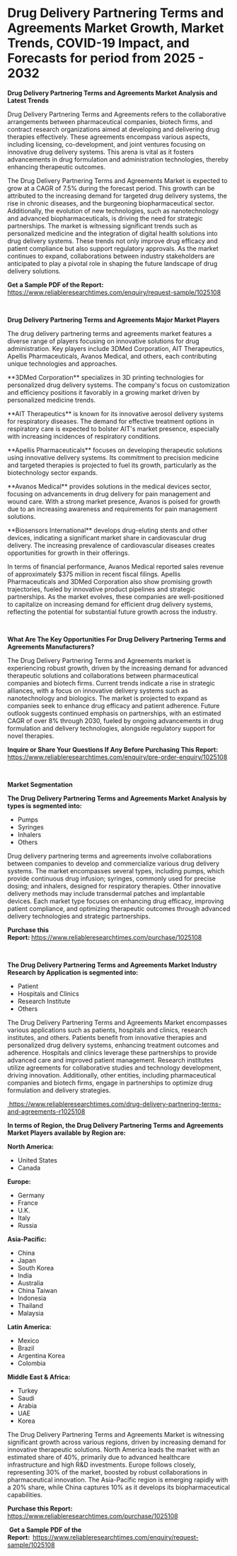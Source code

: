 <p><h1>Drug Delivery Partnering Terms and Agreements Market Growth, Market Trends, COVID-19 Impact, and Forecasts for period from 2025 - 2032</h1></p><p><strong>Drug Delivery Partnering Terms and Agreements Market Analysis and Latest Trends</strong></p>
<p><p>Drug Delivery Partnering Terms and Agreements refers to the collaborative arrangements between pharmaceutical companies, biotech firms, and contract research organizations aimed at developing and delivering drug therapies effectively. These agreements encompass various aspects, including licensing, co-development, and joint ventures focusing on innovative drug delivery systems. This arena is vital as it fosters advancements in drug formulation and administration technologies, thereby enhancing therapeutic outcomes.</p><p>The Drug Delivery Partnering Terms and Agreements Market is expected to grow at a CAGR of 7.5% during the forecast period. This growth can be attributed to the increasing demand for targeted drug delivery systems, the rise in chronic diseases, and the burgeoning biopharmaceutical sector. Additionally, the evolution of new technologies, such as nanotechnology and advanced biopharmaceuticals, is driving the need for strategic partnerships. The market is witnessing significant trends such as personalized medicine and the integration of digital health solutions into drug delivery systems. These trends not only improve drug efficacy and patient compliance but also support regulatory approvals. As the market continues to expand, collaborations between industry stakeholders are anticipated to play a pivotal role in shaping the future landscape of drug delivery solutions.</p></p>
<p><strong>Get a Sample PDF of the Report:&nbsp;</strong> <a href="https://www.reliableresearchtimes.com/enquiry/request-sample/1025108?utm_campaign=2633&utm_medium=2&utm_source=Github&utm_content=ia&utm_term=18042025&utm_id=drug-delivery-partnering-terms-and-agreements">https://www.reliableresearchtimes.com/enquiry/request-sample/1025108</a></p>
<p>&nbsp;</p>
<p><strong>Drug Delivery Partnering Terms and Agreements Major Market Players</strong></p>
<p><p>The drug delivery partnering terms and agreements market features a diverse range of players focusing on innovative solutions for drug administration. Key players include 3DMed Corporation, AIT Therapeutics, Apellis Pharmaceuticals, Avanos Medical, and others, each contributing unique technologies and approaches.</p><p>**3DMed Corporation** specializes in 3D printing technologies for personalized drug delivery systems. The company's focus on customization and efficiency positions it favorably in a growing market driven by personalized medicine trends.</p><p>**AIT Therapeutics** is known for its innovative aerosol delivery systems for respiratory diseases. The demand for effective treatment options in respiratory care is expected to bolster AIT's market presence, especially with increasing incidences of respiratory conditions.</p><p>**Apellis Pharmaceuticals** focuses on developing therapeutic solutions using innovative delivery systems. Its commitment to precision medicine and targeted therapies is projected to fuel its growth, particularly as the biotechnology sector expands.</p><p>**Avanos Medical** provides solutions in the medical devices sector, focusing on advancements in drug delivery for pain management and wound care. With a strong market presence, Avanos is poised for growth due to an increasing awareness and requirements for pain management solutions.</p><p>**Biosensors International** develops drug-eluting stents and other devices, indicating a significant market share in cardiovascular drug delivery. The increasing prevalence of cardiovascular diseases creates opportunities for growth in their offerings.</p><p>In terms of financial performance, Avanos Medical reported sales revenue of approximately $375 million in recent fiscal filings. Apellis Pharmaceuticals and 3DMed Corporation also show promising growth trajectories, fueled by innovative product pipelines and strategic partnerships. As the market evolves, these companies are well-positioned to capitalize on increasing demand for efficient drug delivery systems, reflecting the potential for substantial future growth across the industry.</p></p>
<p>&nbsp;</p>
<p><strong>What Are The Key Opportunities For Drug Delivery Partnering Terms and Agreements Manufacturers?</strong></p>
<p><p>The Drug Delivery Partnering Terms and Agreements market is experiencing robust growth, driven by the increasing demand for advanced therapeutic solutions and collaborations between pharmaceutical companies and biotech firms. Current trends indicate a rise in strategic alliances, with a focus on innovative delivery systems such as nanotechnology and biologics. The market is projected to expand as companies seek to enhance drug efficacy and patient adherence. Future outlook suggests continued emphasis on partnerships, with an estimated CAGR of over 8% through 2030, fueled by ongoing advancements in drug formulation and delivery technologies, alongside regulatory support for novel therapies.</p></p>
<p><strong>Inquire or Share Your Questions If Any Before Purchasing This Report:</strong> <a href="https://www.reliableresearchtimes.com/enquiry/pre-order-enquiry/1025108?utm_campaign=2633&utm_medium=2&utm_source=Github&utm_content=ia&utm_term=18042025&utm_id=drug-delivery-partnering-terms-and-agreements">https://www.reliableresearchtimes.com/enquiry/pre-order-enquiry/1025108</a></p>
<p>&nbsp;</p>
<p><strong>Market Segmentation</strong></p>
<p><strong>The Drug Delivery Partnering Terms and Agreements Market Analysis by types is segmented into:</strong></p>
<p><ul><li>Pumps</li><li>Syringes</li><li>Inhalers</li><li>Others</li></ul></p>
<p><p>Drug delivery partnering terms and agreements involve collaborations between companies to develop and commercialize various drug delivery systems. The market encompasses several types, including pumps, which provide continuous drug infusion; syringes, commonly used for precise dosing; and inhalers, designed for respiratory therapies. Other innovative delivery methods may include transdermal patches and implantable devices. Each market type focuses on enhancing drug efficacy, improving patient compliance, and optimizing therapeutic outcomes through advanced delivery technologies and strategic partnerships.</p></p>
<p><strong>Purchase this Report:&nbsp;</strong><a href="https://www.reliableresearchtimes.com/purchase/1025108?utm_campaign=2633&utm_medium=2&utm_source=Github&utm_content=ia&utm_term=18042025&utm_id=drug-delivery-partnering-terms-and-agreements">https://www.reliableresearchtimes.com/purchase/1025108</a></p>
<p>&nbsp;</p>
<p><strong>The Drug Delivery Partnering Terms and Agreements Market Industry Research by Application is segmented into:</strong></p>
<p><ul><li>Patient</li><li>Hospitals and Clinics</li><li>Research Institute</li><li>Others</li></ul></p>
<p><p>The Drug Delivery Partnering Terms and Agreements Market encompasses various applications such as patients, hospitals and clinics, research institutes, and others. Patients benefit from innovative therapies and personalized drug delivery systems, enhancing treatment outcomes and adherence. Hospitals and clinics leverage these partnerships to provide advanced care and improved patient management. Research institutes utilize agreements for collaborative studies and technology development, driving innovation. Additionally, other entities, including pharmaceutical companies and biotech firms, engage in partnerships to optimize drug formulation and delivery strategies.</p></p>
<p><a href="https://www.reliableresearchtimes.com/drug-delivery-partnering-terms-and-agreements-r1025108?utm_campaign=2633&utm_medium=2&utm_source=Github&utm_content=ia&utm_term=18042025&utm_id=drug-delivery-partnering-terms-and-agreements">&nbsp;https://www.reliableresearchtimes.com/drug-delivery-partnering-terms-and-agreements-r1025108</a></p>
<p><strong>In terms of Region, the Drug Delivery Partnering Terms and Agreements Market Players available by Region are:</strong></p>
<p>
    <p> <strong> North America: </strong>
        <ul>
            <li>United States</li>
            <li>Canada</li>
        </ul>
        </p> 
    <p> <strong> Europe: </strong>
        <ul>
            <li>Germany</li>
            <li>France</li>
            <li>U.K.</li>
            <li>Italy</li>
            <li>Russia</li>
        </ul>
        </p> 
    <p> <strong> Asia-Pacific: </strong>
        <ul>
            <li>China</li>
            <li>Japan</li>
            <li>South Korea</li>
            <li>India</li>
            <li>Australia</li>
            <li>China Taiwan</li>
            <li>Indonesia</li>
            <li>Thailand</li>
            <li>Malaysia</li>
        </ul>
        </p> 
    <p> <strong> Latin America: </strong>
        <ul>
            <li>Mexico</li>
            <li>Brazil</li>
            <li>Argentina Korea</li>
            <li>Colombia</li>
        </ul>
        </p> 
    <p> <strong> Middle East & Africa: </strong>
        <ul>
            <li>Turkey</li>
            <li>Saudi</li>
            <li>Arabia</li>
            <li>UAE</li>
            <li>Korea</li>
        </ul>
    </p>
    </p>
<p><p>The Drug Delivery Partnering Terms and Agreements Market is witnessing significant growth across various regions, driven by increasing demand for innovative therapeutic solutions. North America leads the market with an estimated share of 40%, primarily due to advanced healthcare infrastructure and high R&D investments. Europe follows closely, representing 30% of the market, boosted by robust collaborations in pharmaceutical innovation. The Asia-Pacific region is emerging rapidly with a 20% share, while China captures 10% as it develops its biopharmaceutical capabilities.</p></p>
<p><strong>Purchase this Report: </strong><a href="https://www.reliableresearchtimes.com/purchase/1025108?utm_campaign=2633&utm_medium=2&utm_source=Github&utm_content=ia&utm_term=18042025&utm_id=drug-delivery-partnering-terms-and-agreements">https://www.reliableresearchtimes.com/purchase/1025108</a></p>
<p>&nbsp;<strong>Get a Sample PDF of the Report:&nbsp;&nbsp;</strong><a href="https://www.reliableresearchtimes.com/enquiry/request-sample/1025108?utm_campaign=2633&utm_medium=2&utm_source=Github&utm_content=ia&utm_term=18042025&utm_id=drug-delivery-partnering-terms-and-agreements">https://www.reliableresearchtimes.com/enquiry/request-sample/1025108</a></p>
<p><strong></strong></p>
<p><p></p><p></p><p></p></p>